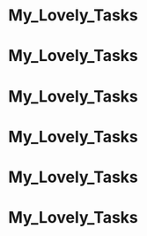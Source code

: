 # My_Lovely_Tasks
# My_Lovely_Tasks
# My_Lovely_Tasks
# My_Lovely_Tasks
# My_Lovely_Tasks
# My_Lovely_Tasks

